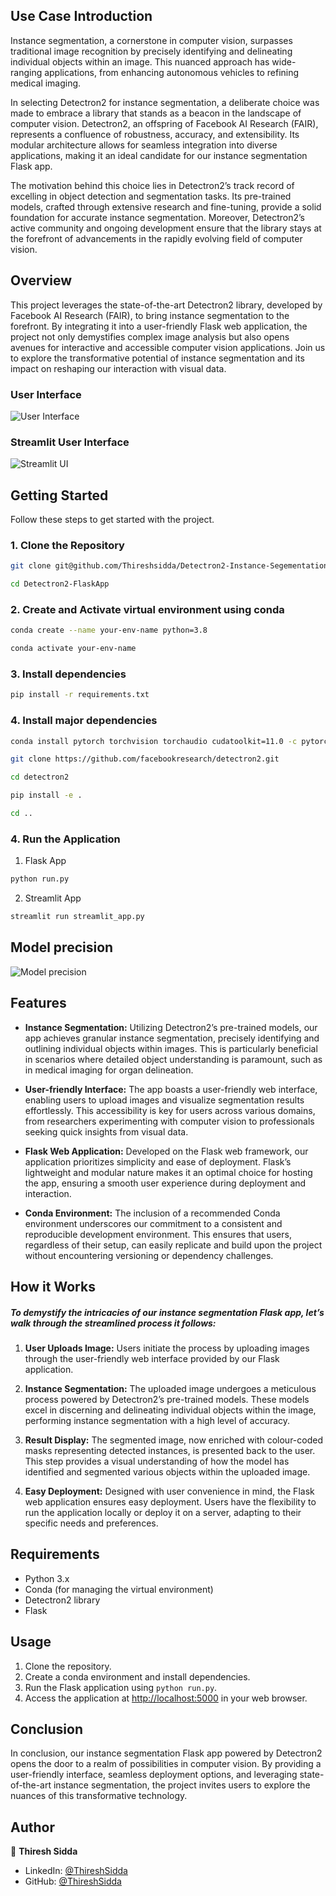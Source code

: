 
## Use Case Introduction

Instance segmentation, a cornerstone in computer vision, surpasses traditional image recognition by precisely identifying and delineating individual objects within an image. This nuanced approach has wide-ranging applications, from enhancing autonomous vehicles to refining medical imaging.

In selecting Detectron2 for instance segmentation, a deliberate choice was made to embrace a library that stands as a beacon in the landscape of computer vision. Detectron2, an offspring of Facebook AI Research (FAIR), represents a confluence of robustness, accuracy, and extensibility. Its modular architecture allows for seamless integration into diverse applications, making it an ideal candidate for our instance segmentation Flask app.

The motivation behind this choice lies in Detectron2’s track record of excelling in object detection and segmentation tasks. Its pre-trained models, crafted through extensive research and fine-tuning, provide a solid foundation for accurate instance segmentation. Moreover, Detectron2’s active community and ongoing development ensure that the library stays at the forefront of advancements in the rapidly evolving field of computer vision.

## Overview
This project leverages the state-of-the-art Detectron2 library, developed by Facebook AI Research (FAIR), to bring instance segmentation to the forefront. By integrating it into a user-friendly Flask web application, the project not only demystifies complex image analysis but also opens avenues for interactive and accessible computer vision applications. Join us to explore the transformative potential of instance segmentation and its impact on reshaping our interaction with visual data.

### User Interface

![User Interface](images/ui.png)

### Streamlit User Interface

![Streamlit UI](images/streamlit_ui.png)

## Getting Started

Follow these steps to get started with the project.

### 1. Clone the Repository

```bash
git clone git@github.com/Thireshsidda/Detectron2-Instance-Segementation
```
```bash
cd Detectron2-FlaskApp
```

### 2. Create and Activate virtual environment using conda

```bash
conda create --name your-env-name python=3.8
```
```bash
conda activate your-env-name
```

### 3. Install dependencies

```bash
pip install -r requirements.txt
```

### 4. Install major dependencies

```bash
conda install pytorch torchvision torchaudio cudatoolkit=11.0 -c pytorch
```
```bash
git clone https://github.com/facebookresearch/detectron2.git
```
```bash
cd detectron2
```
```bash
pip install -e .
```
```bash
cd ..
```

### 4. Run the Application

1. Flask App
```bash 
python run.py
```

2. Streamlit App
```bash
streamlit run streamlit_app.py
```

## Model precision

![Model precision](images/precision.jpg)


## Features
- **Instance Segmentation:** Utilizing Detectron2’s pre-trained models, our app achieves granular instance segmentation, precisely identifying and outlining individual objects within images. This is particularly beneficial in scenarios where detailed object understanding is paramount, such as in medical imaging for organ delineation.
  
- **User-friendly Interface:** The app boasts a user-friendly web interface, enabling users to upload images and visualize segmentation results effortlessly. This accessibility is key for users across various domains, from researchers experimenting with computer vision to professionals seeking quick insights from visual data.

- **Flask Web Application:** Developed on the Flask web framework, our application prioritizes simplicity and ease of deployment. Flask’s lightweight and modular nature makes it an optimal choice for hosting the app, ensuring a smooth user experience during deployment and interaction.

- **Conda Environment:** The inclusion of a recommended Conda environment underscores our commitment to a consistent and reproducible development environment. This ensures that users, regardless of their setup, can easily replicate and build upon the project without encountering versioning or dependency challenges.


## How it Works
##### To demystify the intricacies of our instance segmentation Flask app, let’s walk through the streamlined process it follows:
1. **User Uploads Image:** Users initiate the process by uploading images through the user-friendly web interface provided by our Flask application.

2. **Instance Segmentation:** The uploaded image undergoes a meticulous process powered by Detectron2’s pre-trained models. These models excel in discerning and delineating individual objects within the image, performing instance segmentation with a high level of accuracy.

3. **Result Display:** The segmented image, now enriched with colour-coded masks representing detected instances, is presented back to the user. This step provides a visual understanding of how the model has identified and segmented various objects within the uploaded image.

4. **Easy Deployment:** Designed with user convenience in mind, the Flask web application ensures easy deployment. Users have the flexibility to run the application locally or deploy it on a server, adapting to their specific needs and preferences.

## Requirements
- Python 3.x
- Conda (for managing the virtual environment)
- Detectron2 library
- Flask

## Usage
1. Clone the repository.
2. Create a conda environment and install dependencies.
3. Run the Flask application using `python run.py`.
4. Access the application at [http://localhost:5000](http://localhost:5000) in your web browser.

## Conclusion
In conclusion, our instance segmentation Flask app powered by Detectron2 opens the door to a realm of possibilities in computer vision. By providing a user-friendly interface, seamless deployment options, and leveraging state-of-the-art instance segmentation, the project invites users to explore the nuances of this transformative technology.



## Author

👤 **Thiresh Sidda**

* LinkedIn: [@ThireshSidda](https://www.linkedin.com/in/thiresh-sidda)
* GitHub: [@ThireshSidda](https://github.com/Thireshsidda)
